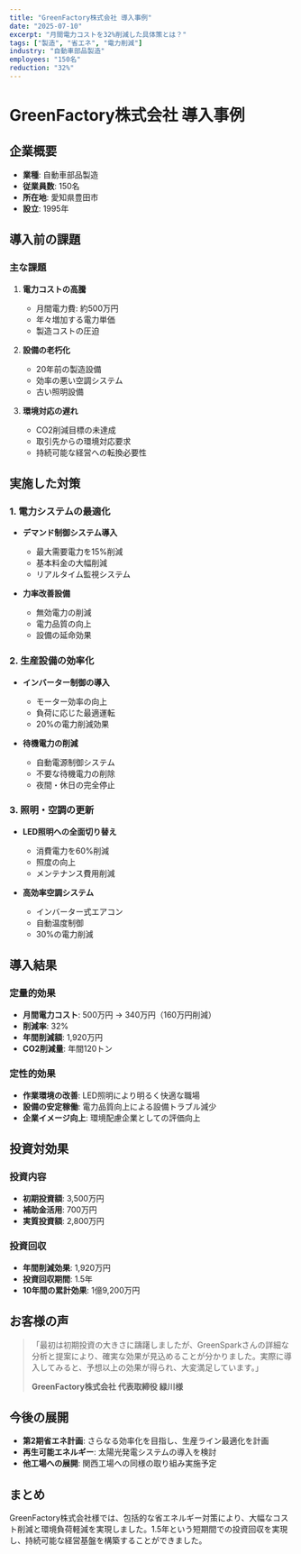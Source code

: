 ```yaml
---
title: "GreenFactory株式会社 導入事例"
date: "2025-07-10"
excerpt: "月間電力コストを32%削減した具体策とは？"
tags: ["製造", "省エネ", "電力削減"]
industry: "自動車部品製造"
employees: "150名"
reduction: "32%"
---
```


# GreenFactory株式会社 導入事例

## 企業概要
- **業種**: 自動車部品製造
- **従業員数**: 150名
- **所在地**: 愛知県豊田市
- **設立**: 1995年

## 導入前の課題

### 主な課題
1. **電力コストの高騰**
   - 月間電力費: 約500万円
   - 年々増加する電力単価
   - 製造コストの圧迫

2. **設備の老朽化**
   - 20年前の製造設備
   - 効率の悪い空調システム
   - 古い照明設備

3. **環境対応の遅れ**
   - CO2削減目標の未達成
   - 取引先からの環境対応要求
   - 持続可能な経営への転換必要性

## 実施した対策

### 1. 電力システムの最適化
- **デマンド制御システム導入**
  - 最大需要電力を15%削減
  - 基本料金の大幅削減
  - リアルタイム監視システム

- **力率改善設備**
  - 無効電力の削減
  - 電力品質の向上
  - 設備の延命効果

### 2. 生産設備の効率化
- **インバーター制御の導入**
  - モーター効率の向上
  - 負荷に応じた最適運転
  - 20%の電力削減効果

- **待機電力の削減**
  - 自動電源制御システム
  - 不要な待機電力の削除
  - 夜間・休日の完全停止

### 3. 照明・空調の更新
- **LED照明への全面切り替え**
  - 消費電力を60%削減
  - 照度の向上
  - メンテナンス費用削減

- **高効率空調システム**
  - インバーター式エアコン
  - 自動温度制御
  - 30%の電力削減

## 導入結果

### 定量的効果
- **月間電力コスト**: 500万円 → 340万円（160万円削減）
- **削減率**: 32%
- **年間削減額**: 1,920万円
- **CO2削減量**: 年間120トン

### 定性的効果
- **作業環境の改善**: LED照明により明るく快適な職場
- **設備の安定稼働**: 電力品質向上による設備トラブル減少
- **企業イメージ向上**: 環境配慮企業としての評価向上

## 投資対効果

### 投資内容
- **初期投資額**: 3,500万円
- **補助金活用**: 700万円
- **実質投資額**: 2,800万円

### 投資回収
- **年間削減効果**: 1,920万円
- **投資回収期間**: 1.5年
- **10年間の累計効果**: 1億9,200万円

## お客様の声

> 「最初は初期投資の大きさに躊躇しましたが、GreenSparkさんの詳細な分析と提案により、確実な効果が見込めることが分かりました。実際に導入してみると、予想以上の効果が得られ、大変満足しています。」
> 
> **GreenFactory株式会社 代表取締役 緑川様**

## 今後の展開

- **第2期省エネ計画**: さらなる効率化を目指し、生産ライン最適化を計画
- **再生可能エネルギー**: 太陽光発電システムの導入を検討
- **他工場への展開**: 関西工場への同様の取り組み実施予定

## まとめ

GreenFactory株式会社様では、包括的な省エネルギー対策により、大幅なコスト削減と環境負荷軽減を実現しました。1.5年という短期間での投資回収を実現し、持続可能な経営基盤を構築することができました。